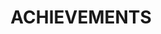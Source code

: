 ---
title: "ACHIEVEMENTS"
description: "List of certifications"
draft: true

# testimonial_slider:
# # slider item loop
# - image : "images/badges/databricks-certified-associate-developer-apache-spark-3.0.png"
#   designation : "Databricks"
#   content : "Databricks Certified Associate Developer Apache Spark 3.0"
#   #name : "Databricks Certified Associate Developer Apache Spark 3.0"

# # slider item loop
# - image : "images/badges/azure-solutions-architect-expert.png"
#   designation : "Microsoft Azure"
#   content : "Azure Solutions Architect Expert"
#   # name : "Azure Solutions Architect Expert"

# # slider item loop
# - # name : "Azure Data Engineer Associate"
#   image : "images/badges/azure-data-engineer-associate.png"
#   designation : "Microsoft Azure"
#   content : "Azure Data Engineer Associate"

# # slider item loop
# - image : "images/badges/databricks-partner-developer-essentials.png"
#   designation : "Databricks"
#   content : "Databricks-Partner-Developer-Essentials"
#   # name : "Databricks-Partner-Developer-Essentials"

# # slider item loop
# - image : "images/badges/databricks-partner-developer-foundations.png"
#   designation : "Databricks"
#   content : "Databricks-Partner-Developer-Foundations"
#   # name : "Databricks-Partner-Developer-Foundations"


# custom style
custom_class: "" 
custom_attributes: "" 
custom_css: ""
---